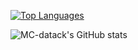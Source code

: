 [![Top Languages](https://github-readme-stats.vercel.app/api/top-langs/?username=MC-datapack&layout=compact)](https://github.com/anuraghazra/github-readme-stats)

![MC-datack's GitHub stats](https://github-readme-stats.vercel.app/api?username=MC-datapack\&show_icons=true\&show=reviews,discussions_started,discussions_answered,prs_merged,prs_merged_percentage)
